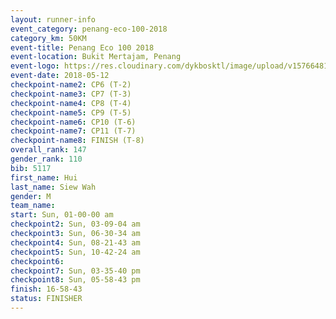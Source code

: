 ```yaml
--- 
layout: runner-info 
event_category: penang-eco-100-2018 
category_km: 50KM 
event-title: Penang Eco 100 2018 
event-location: Bukit Mertajam, Penang 
event-logo: https://res.cloudinary.com/dykbosktl/image/upload/v1576648106/Logo/Logo_lovxhg.jpg 
event-date: 2018-05-12 
checkpoint-name2: CP6 (T-2) 
checkpoint-name3: CP7 (T-3) 
checkpoint-name4: CP8 (T-4) 
checkpoint-name5: CP9 (T-5) 
checkpoint-name6: CP10 (T-6) 
checkpoint-name7: CP11 (T-7) 
checkpoint-name8: FINISH (T-8) 
overall_rank: 147
gender_rank: 110
bib: 5117
first_name: Hui
last_name: Siew Wah
gender: M
team_name: 
start: Sun, 01-00-00 am
checkpoint2: Sun, 03-09-04 am
checkpoint3: Sun, 06-30-34 am
checkpoint4: Sun, 08-21-43 am
checkpoint5: Sun, 10-42-24 am
checkpoint6: 
checkpoint7: Sun, 03-35-40 pm
checkpoint8: Sun, 05-58-43 pm
finish: 16-58-43
status: FINISHER
--- 
```

